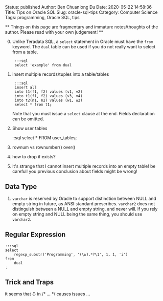 Status: published
Author: Ben Chuanlong Du
Date: 2020-05-22 14:58:36
Title: Tips on Oracle SQL
Slug: oracle-sql-tips
Category: Computer Science
Tags: programming, Oracle SQL, tips

**
Things on this page are fragmentary and immature notes/thoughts of the author. 
Please read with your own judgement!
**
 

0. Unlike Teradata SQL, 
    a `select` statement in Oracle must have the `from` keyword. 
    The `dual` table can be used if you do not really want to select from a table.

        :::sql
        select 'example' from dual

1. insert multiple records/tuples into a table/tables

        :::sql
        insert all
        into t1(f1, f2) values (v1, v2)
        into t1(f1, f2) values (v3, v4)
        into t2(n1, n2) values (w1, w2)
        select * from t1;

    Note that you must issue a `select` clause at the end.
    Fields declaration can be omitted. 

2. Show user tables

    ::sql
    select * FROM user_tables;

3. rownum vs rownumber() over() 

3. how to drop if exists?

4. it's strange that I cannot insert multiple records into an empty table!
    be careful! you previous conclusion about fields might be wrong!

## Data Type

1. `varchar` is reserved by Oracle to support distinction 
    between NULL and empty string in future, 
    as ANSI standard prescribes.
    `varchar2` does not distinguish between a NULL and empty string, 
    and never will.
    If you rely on empty string and NULL being the same thing, 
    you should use `varchar2`.

## Regular Expression

    :::sql
    select
        regexp_substr('Programming', '(\w).*?\1', 1, 1, 'i')
    from
        dual
    ;

## Trick and Traps

it seems that {} in /* ... */ causes issues ...
